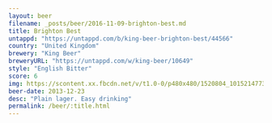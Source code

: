 ```yaml
---
layout: beer
filename: _posts/beer/2016-11-09-brighton-best.md
title: Brighton Best
untappd: "https://untappd.com/b/king-beer-brighton-best/44566"
country: "United Kingdom"
brewery: "King Beer"
breweryURL: "https://untappd.com/w/king-beer/10649"
style: "English Bitter"
score: 6
img: https://scontent.xx.fbcdn.net/v/t1.0-0/p480x480/1520804_10152147735848745_1884810076_n.jpg?oh=e8f0a8deed357bac1512ff1b0fc4c885&oe=590ED9F4
beer-date: 2013-12-23
desc: "Plain lager. Easy drinking"
permalink: /beer/:title.html
---
```


